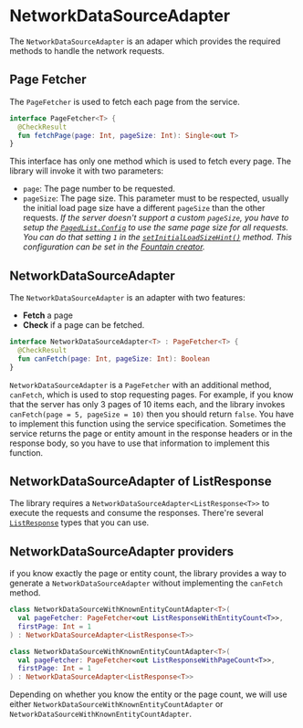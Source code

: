 # NetworkDataSourceAdapter
The `NetworkDataSourceAdapter` is an adaper which provides the required methods to handle the network requests.

## Page Fetcher
The `PageFetcher` is used to fetch each page from the service.

```kotlin
interface PageFetcher<T> {
  @CheckResult
  fun fetchPage(page: Int, pageSize: Int): Single<out T>
}
```

This interface has only one method which is used to fetch every page.
The library will invoke it with two parameters: 
- `page`: The page number to be requested.
- `pageSize`: The page size.
This parameter must to be respected, usually the initial load page size have a different `pageSize` than the other requests.
*If the server doesn't support a custom `pageSize`, you have to setup the [`PagedList.Config`](https://developer.android.com/reference/android/arch/paging/PagedList.Config.html) to use the same page size for all requests.
You can do that setting `1` in the [`setInitialLoadSizeHint()`](https://developer.android.com/reference/android/arch/paging/PagedList.Config.html#initialLoadSizeHint) method.
This configuration can be set in the [Fountain creator](Fountain.md).*

## NetworkDataSourceAdapter
The `NetworkDataSourceAdapter` is an adapter with two features:
- **Fetch** a page
- **Check** if a page can be fetched.

```kotlin
interface NetworkDataSourceAdapter<T> : PageFetcher<T> {
  @CheckResult
  fun canFetch(page: Int, pageSize: Int): Boolean
}
```

`NetworkDataSourceAdapter` is a `PageFetcher` with an additional method, `canFetch`, which is used to stop requesting pages.
For example, if you know that the server has only 3 pages of 10 items each, and the library invokes `canFetch(page = 5, pageSize = 10)` then you should return `false`.
You have to implement this function using the service specification.
Sometimes the service returns the page or entity amount in the response headers or in the response body, so you have to use that information to implement this function.


## NetworkDataSourceAdapter of ListResponse
The library requires a `NetworkDataSourceAdapter<ListResponse<T>>` to execute the requests and consume the responses. There're several [`ListResponse`](ListResponse.md) types that you can use.

## NetworkDataSourceAdapter providers

if you know exactly the page or entity count, the library provides a way to generate a `NetworkDataSourceAdapter` without implementing the `canFetch` method.


```kotlin
class NetworkDataSourceWithKnownEntityCountAdapter<T>(
  val pageFetcher: PageFetcher<out ListResponseWithEntityCount<T>>,
  firstPage: Int = 1
) : NetworkDataSourceAdapter<ListResponse<T>>

class NetworkDataSourceWithKnownEntityCountAdapter<T>(
  val pageFetcher: PageFetcher<out ListResponseWithPageCount<T>>,
  firstPage: Int = 1
) : NetworkDataSourceAdapter<ListResponse<T>>
```

Depending on whether you know the entity or the page count, we will use either `NetworkDataSourceWithKnownEntityCountAdapter` or `NetworkDataSourceWithKnownEntityCountAdapter`.

